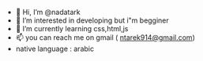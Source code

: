 - 👋 Hi, I’m @nadatark
- 👀 I’m interested in developing but i"m begginer
- 🌱 I’m currently learning css,html,js
- 📫 you can reach me on gmail ( ntarek914@gmail.com)
- native language : arabic


